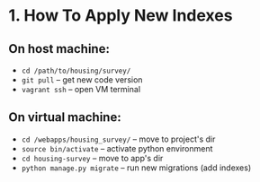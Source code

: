 # 1. How To Apply New Indexes

## On host machine:
* ```cd /path/to/housing/survey/```
* ```git pull``` – get new code version
* ```vagrant ssh``` – open VM terminal

## On virtual machine:
* ```cd /webapps/housing_survey/``` – move to project's dir
* ```source bin/activate``` – activate python environment
* ```cd housing-survey``` – move to app's dir
* ```python manage.py migrate``` – run new migrations (add indexes)